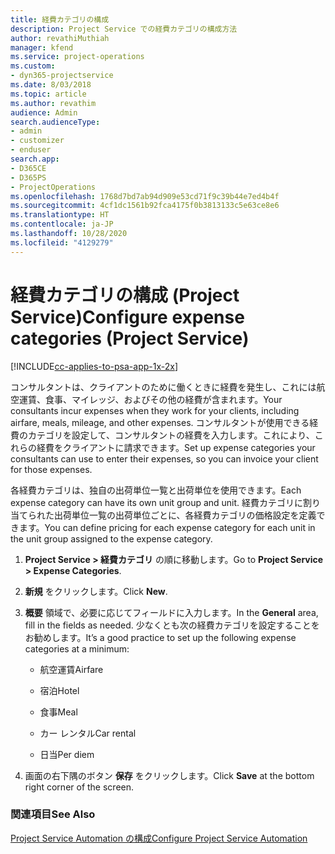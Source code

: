 ```yaml
---
title: 経費カテゴリの構成
description: Project Service での経費カテゴリの構成方法
author: revathiMuthiah
manager: kfend
ms.service: project-operations
ms.custom:
- dyn365-projectservice
ms.date: 8/03/2018
ms.topic: article
ms.author: revathim
audience: Admin
search.audienceType:
- admin
- customizer
- enduser
search.app:
- D365CE
- D365PS
- ProjectOperations
ms.openlocfilehash: 1768d7bd7ab94d909e53cd71f9c39b44e7ed4b4f
ms.sourcegitcommit: 4cf1dc1561b92fca4175f0b3813133c5e63ce8e6
ms.translationtype: HT
ms.contentlocale: ja-JP
ms.lasthandoff: 10/28/2020
ms.locfileid: "4129279"
---
```

# <a name="configure-expense-categories-project-service"></a><span data-ttu-id="e7aa9-103">経費カテゴリの構成 (Project Service)</span><span class="sxs-lookup"><span data-stu-id="e7aa9-103">Configure expense categories (Project Service)</span></span>

[!INCLUDE[cc-applies-to-psa-app-1x-2x](../includes/cc-applies-to-psa-app-1x-2x.md)]

<span data-ttu-id="e7aa9-104">コンサルタントは、クライアントのために働くときに経費を発生し、これには航空運賃、食事、マイレッジ、およびその他の経費が含まれます。</span><span class="sxs-lookup"><span data-stu-id="e7aa9-104">Your consultants incur expenses when they work for your clients, including airfare, meals, mileage, and other expenses.</span></span> <span data-ttu-id="e7aa9-105">コンサルタントが使用できる経費のカテゴリを設定して、コンサルタントの経費を入力します。これにより、これらの経費をクライアントに請求できます。</span><span class="sxs-lookup"><span data-stu-id="e7aa9-105">Set up expense categories your consultants can use to enter their expenses, so you can invoice your client for those expenses.</span></span>  
  
<span data-ttu-id="e7aa9-106">各経費カテゴリは、独自の出荷単位一覧と出荷単位を使用できます。</span><span class="sxs-lookup"><span data-stu-id="e7aa9-106">Each expense category can have its own unit group and unit.</span></span> <span data-ttu-id="e7aa9-107">経費カテゴリに割り当てられた出荷単位一覧の出荷単位ごとに、各経費カテゴリの価格設定を定義できます。</span><span class="sxs-lookup"><span data-stu-id="e7aa9-107">You can define pricing for each expense category for each unit in the unit group assigned to the expense category.</span></span>  
  
1.  <span data-ttu-id="e7aa9-108">**Project Service > 経費カテゴリ** の順に移動します。</span><span class="sxs-lookup"><span data-stu-id="e7aa9-108">Go to **Project Service > Expense Categories**.</span></span>  
  
2.  <span data-ttu-id="e7aa9-109">**新規** をクリックします。</span><span class="sxs-lookup"><span data-stu-id="e7aa9-109">Click **New**.</span></span>  
  
3.  <span data-ttu-id="e7aa9-110">**概要** 領域で、必要に応じてフィールドに入力します。</span><span class="sxs-lookup"><span data-stu-id="e7aa9-110">In the **General** area, fill in the fields as needed.</span></span> <span data-ttu-id="e7aa9-111">少なくとも次の経費カテゴリを設定することをお勧めします。</span><span class="sxs-lookup"><span data-stu-id="e7aa9-111">It’s a good practice to set up the following expense categories at a minimum:</span></span>  
  
    -   <span data-ttu-id="e7aa9-112">航空運賃</span><span class="sxs-lookup"><span data-stu-id="e7aa9-112">Airfare</span></span>  
  
    -   <span data-ttu-id="e7aa9-113">宿泊</span><span class="sxs-lookup"><span data-stu-id="e7aa9-113">Hotel</span></span>  
  
    -   <span data-ttu-id="e7aa9-114">食事</span><span class="sxs-lookup"><span data-stu-id="e7aa9-114">Meal</span></span>  
  
    -   <span data-ttu-id="e7aa9-115">カー レンタル</span><span class="sxs-lookup"><span data-stu-id="e7aa9-115">Car rental</span></span>  
  
    -   <span data-ttu-id="e7aa9-116">日当</span><span class="sxs-lookup"><span data-stu-id="e7aa9-116">Per diem</span></span>  
  
4.  <span data-ttu-id="e7aa9-117">画面の右下隅のボタン **保存** をクリックします。</span><span class="sxs-lookup"><span data-stu-id="e7aa9-117">Click **Save** at the bottom right corner of the screen.</span></span>  
  
### <a name="see-also"></a><span data-ttu-id="e7aa9-118">関連項目</span><span class="sxs-lookup"><span data-stu-id="e7aa9-118">See Also</span></span>  
 [<span data-ttu-id="e7aa9-119">Project Service Automation の構成</span><span class="sxs-lookup"><span data-stu-id="e7aa9-119">Configure Project Service Automation</span></span>](../psa/configure.md)
